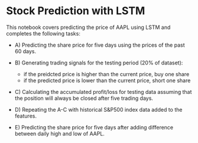 # Stock Prediction with LSTM

This notebook covers predicting the price of AAPL using LSTM and completes the following tasks:

- A) Predicting the share price for five days using the prices of the past 60 days.

- B) Generating trading signals for the testing period (20% of dataset):
  - if the preidcted price is higher than the current price, buy one share
  - if the predicted price is lower than the current price, short one share

- C) Calculating the accumulated profit/loss for testing data assuming that the position will always be closed after five trading days.

- D) Repeating the A-C with historical S&P500 index data added to the features.

- E) Predicting the share price for five days after adding difference between daily high and low of AAPL.
